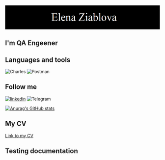 ![Header](https://raw.githubusercontent.com/Lena7Z/Lena7Z/main/assets/%D0%A4%D0%98.bmp)

## I'm QA Engeener

## Languages and tools 
![Charles](https://img.shields.io/badge/Charles-0d1117?style=flat&logo=charles)
![Postman](https://img.shields.io/badge/Postman-0d1117?style=flat&logo=Postman)

## Follow me 
[![linkedin](https://img.shields.io/badge/linkedin-0d1117?style=flat&logo=linkedin)](https://www.linkedin.com/in/elenazeablova)
![Telegram](https://img.shields.io/badge/Telegram-0d1117?style=flat&logo=Telegram)

[![Anurag's GitHub stats](https://github-readme-stats.vercel.app/api?username=Lena7Z&show_icons=true&theme=transparent)](https://github.com/Lena7Z/github-readme-stats)

## My CV
[Link to my CV](https://docs.google.com/document/d/1GchQM6NiCeBudXV0twVsouaafOict4-dhSN2_IqGmTo/edit?usp=sharing)

## Testing documentation

